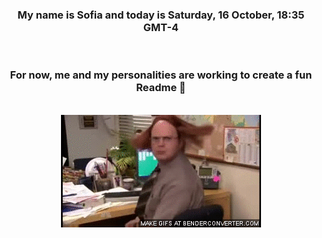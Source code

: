 


<div align="center">
<h3 >My name is Sofia and today is Saturday, 16 October, 18:35 GMT-4</h3><br>
<h3 >For now, me and my personalities are working to create a fun Readme 👋
</h3><br>
<img src='img/dwight.gif' alt='working...'/>
</div>

